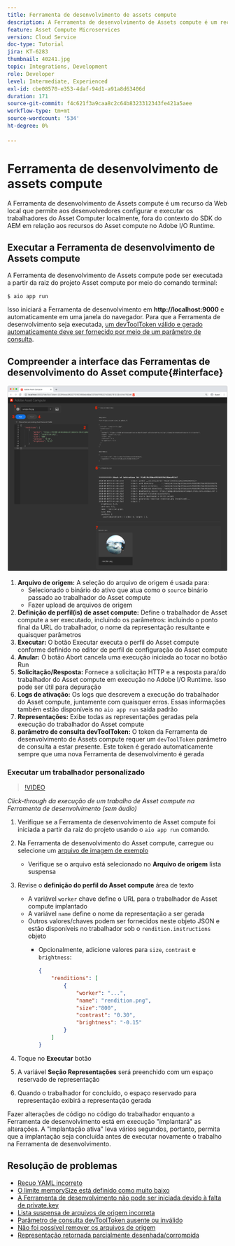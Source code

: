 ```yaml
---
title: Ferramenta de desenvolvimento de assets compute
description: A Ferramenta de desenvolvimento de Assets compute é um recurso da Web local que permite aos desenvolvedores configurar e executar os trabalhadores do Asset Computer localmente, fora do contexto do SDK do AEM em relação aos recursos do Asset compute no Adobe I/O Runtime.
feature: Asset Compute Microservices
version: Cloud Service
doc-type: Tutorial
jira: KT-6283
thumbnail: 40241.jpg
topic: Integrations, Development
role: Developer
level: Intermediate, Experienced
exl-id: cbe08570-e353-4daf-94d1-a91a8d63406d
duration: 171
source-git-commit: f4c621f3a9caa8c2c64b8323312343fe421a5aee
workflow-type: tm+mt
source-wordcount: '534'
ht-degree: 0%

---
```


# Ferramenta de desenvolvimento de assets compute

A Ferramenta de desenvolvimento de Assets compute é um recurso da Web local que permite aos desenvolvedores configurar e executar os trabalhadores do Asset Computer localmente, fora do contexto do SDK do AEM em relação aos recursos do Asset compute no Adobe I/O Runtime.

## Executar a Ferramenta de desenvolvimento de Assets compute

A Ferramenta de desenvolvimento de Assets compute pode ser executada a partir da raiz do projeto Asset compute por meio do comando terminal:

```
$ aio app run
```

Isso iniciará a Ferramenta de desenvolvimento em __http://localhost:9000__ e automaticamente em uma janela do navegador. Para que a Ferramenta de desenvolvimento seja executada, [um devToolToken válido e gerado automaticamente deve ser fornecido por meio de um parâmetro de consulta](#troubleshooting__devtooltoken).

## Compreender a interface das Ferramentas de desenvolvimento do Asset compute{#interface}

![Ferramenta de desenvolvimento de assets compute](./assets/development-tool/asset-compute-dev-tool.png)

1. __Arquivo de origem:__ A seleção do arquivo de origem é usada para:
   + Selecionado o binário do ativo que atua como o `source` binário passado ao trabalhador do Asset compute
   + Fazer upload de arquivos de origem
1. __Definição de perfil(is) de asset compute:__ Define o trabalhador de Asset compute a ser executado, incluindo os parâmetros: incluindo o ponto final da URL do trabalhador, o nome da representação resultante e quaisquer parâmetros
1. __Executar:__ O botão Executar executa o perfil do Asset compute conforme definido no editor de perfil de configuração do Asset compute
1. __Anular:__ O botão Abort cancela uma execução iniciada ao tocar no botão Run
1. __Solicitação/Resposta:__ Fornece a solicitação HTTP e a resposta para/do trabalhador do Asset compute em execução no Adobe I/O Runtime. Isso pode ser útil para depuração
1. __Logs de ativação:__ Os logs que descrevem a execução do trabalhador do Asset compute, juntamente com quaisquer erros. Essas informações também estão disponíveis no `aio app run` saída padrão
1. __Representações:__ Exibe todas as representações geradas pela execução do trabalhador do Asset compute
1. __parâmetro de consulta devToolToken:__ O token da Ferramenta de desenvolvimento de Assets compute requer um `devToolToken` parâmetro de consulta a estar presente. Este token é gerado automaticamente sempre que uma nova Ferramenta de desenvolvimento é gerada

### Executar um trabalhador personalizado

>[!VIDEO](https://video.tv.adobe.com/v/40241?quality=12&learn=on)

_Click-through da execução de um trabalho de Asset compute na Ferramenta de desenvolvimento (sem áudio)_

1. Verifique se a Ferramenta de desenvolvimento de Asset compute foi iniciada a partir da raiz do projeto usando o `aio app run` comando.
1. Na Ferramenta de desenvolvimento do Asset compute, carregue ou selecione um [arquivo de imagem de exemplo](../assets/samples/sample-file.jpg)
   + Verifique se o arquivo está selecionado no __Arquivo de origem__ lista suspensa
1. Revise o __definição do perfil do Asset compute__ área de texto
   + A variável `worker` chave define o URL para o trabalhador de Asset compute implantado
   + A variável `name` define o nome da representação a ser gerada
   + Outros valores/chaves podem ser fornecidos neste objeto JSON e estão disponíveis no trabalhador sob o `rendition.instructions` objeto
      + Opcionalmente, adicione valores para `size`, `contrast` e `brightness`:

        ```json
        {
            "renditions": [
                {
                    "worker": "...",
                    "name": "rendition.png",
                    "size":"800",
                    "contrast": "0.30",
                    "brightness": "-0.15"
                }
            ]
        }
        ```

1. Toque no __Executar__ botão
1. A variável __Seção Representações__ será preenchido com um espaço reservado de representação
1. Quando o trabalhador for concluído, o espaço reservado para representação exibirá a representação gerada

Fazer alterações de código no código do trabalhador enquanto a Ferramenta de desenvolvimento está em execução &quot;implantará&quot; as alterações. A &quot;implantação ativa&quot; leva vários segundos, portanto, permita que a implantação seja concluída antes de executar novamente o trabalho na Ferramenta de desenvolvimento.

## Resolução de problemas

+ [Recuo YAML incorreto](../troubleshooting.md#incorrect-yaml-indentation)
+ [O limite memorySize está definido como muito baixo](../troubleshooting.md#memorysize-limit-is-set-too-low)
+ [A Ferramenta de desenvolvimento não pode ser iniciada devido à falta de private.key](../troubleshooting.md#missing-private-key)
+ [Lista suspensa de arquivos de origem incorreta](../troubleshooting.md#source-files-dropdown-incorrect)
+ [Parâmetro de consulta devToolToken ausente ou inválido](../troubleshooting.md#missing-or-invalid-devtooltoken-query-parameter)
+ [Não foi possível remover os arquivos de origem](../troubleshooting.md#unable-to-remove-source-files)
+ [Representação retornada parcialmente desenhada/corrompida](../troubleshooting.md#rendition-returned-partially-drawn-or-corrupt)
